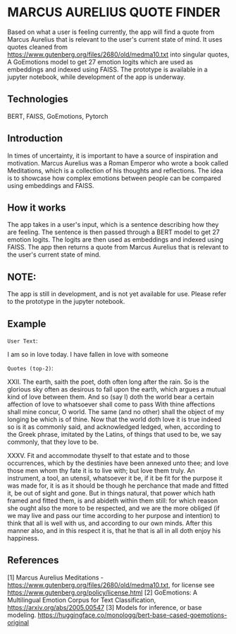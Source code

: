 # MARCUS AURELIUS QUOTE FINDER

Based on what a user is feeling currently, the app will find a quote from Marcus Aurelius that is relevant to the user's current state of mind.
It uses quotes cleaned from https://www.gutenberg.org/files/2680/old/medma10.txt into singular quotes, 
A GoEmotions model to get 27 emotion logits which are used as embeddings and indexed using FAISS.
The prototype is available in a jupyter notebook, while development of the app is underway.

## Technologies
BERT, FAISS, GoEmotions, Pytorch

## Introduction
In times of uncertainty, it is important to have a source of inspiration and motivation.
Marcus Aurelius was a Roman Emperor who wrote a book called Meditations, which is a collection of his thoughts and reflections.
The idea is to showcase how complex emotions between people can be compared using embeddings and FAISS.

## How it works
The app takes in a user's input, which is a sentence describing how they are feeling.
The sentence is then passed through a BERT model to get 27 emotion logits.
The logits are then used as embeddings and indexed using FAISS.
The app then returns a quote from Marcus Aurelius that is relevant to the user's current state of mind.

## NOTE:
The app is still in development, and is not yet available for use.
Please refer to the prototype in the jupyter notebook. 

## Example
`User Text`:

I am so in love today. I have fallen in love with someone

`Quotes (top-2)`:

XXII.  The earth, saith the poet, doth often long after the rain.  So is the glorious sky often as desirous to fall upon the earth,  which argues a mutual kind of love between them.  And so (say I)  doth the world bear a certain affection of love to whatsoever shall come  to pass With thine affections shall mine concur, O world.  The same  (and no other) shall the object of my longing be which is of thine.  Now that the world doth love it is true indeed so is it as commonly said,  and acknowledged ledged, when, according to the Greek phrase,  imitated by the Latins, of things that used to be, we say commonly,  that they love to be. 

XXXV.  Fit and accommodate thyself to that estate and to those occurrences,  which by the destinies have been annexed unto thee; and love  those men whom thy fate it is to live with; but love them truly.  An instrument, a tool, an utensil, whatsoever it be, if it be fit  for the purpose it was made for, it is as it should be though  he perchance that made and fitted it, be out of sight and gone.  But in things natural, that power which hath framed and fitted them,  is and abideth within them still:  for which reason she ought  also the more to be respected, and we are the more obliged (if we  may live and pass our time according to her purpose and intention)  to think that all is well with us, and according to our own minds.  After this manner also, and in this respect it is, that he that is  all in all doth enjoy his happiness. 

## References
[1] Marcus Aurelius Meditations - https://www.gutenberg.org/files/2680/old/medma10.txt, for license see https://www.gutenberg.org/policy/license.html
[2] GoEmotions: A Multilingual Emotion Corpus for Text Classification, https://arxiv.org/abs/2005.00547
[3] Models for inference, or base modeling. https://huggingface.co/monologg/bert-base-cased-goemotions-original
